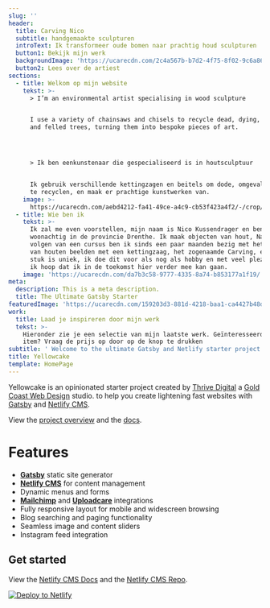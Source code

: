```yaml
---
slug: ''
header:
  title: Carving Nico
  subtitle: handgemaakte sculpturen
  introText: Ik transformeer oude bomen naar prachtig houd sculpturen
  button1: Bekijk mijn werk
  backgroundImage: 'https://ucarecdn.com/2c4a567b-b7d2-4f75-8f02-9c6a86317fae/'
  button2: Lees over de artiest
sections:
  - title: Welkom op mijn website
    tekst: >-
      > I’m an environmental artist specialising in wood sculpture


      I use a variety of chainsaws and chisels to recycle dead, dying, fallen
      and felled trees, turning them into bespoke pieces of art.




      > Ik ben eenkunstenaar die gespecialiseerd is in houtsculptuur


      Ik gebruik verschillende kettingzagen en beitels om dode, omgevallen bomen
      te recyclen, en maak er prachtige kunstwerken van.
    image: >-
      https://ucarecdn.com/aebd4212-fa41-49ce-a4c9-cb53f423a4f2/-/crop/1630x2037/0,263/-/preview/
  - title: Wie ben ik
    tekst: >-
      Ik zal me even voorstellen, mijn naam is Nico Kussendrager en ben
      woonachtig in de provincie Drenthe. Ik maak objecten van hout, Na het
      volgen van een cursus ben ik sinds een paar maanden bezig met het maken
      van houten beelden met een kettingzaag, het zogenaamde Carving, en ieder
      stuk is uniek, ik doe dit voor als nog als hobby en met veel plezier, maar
      ik hoop dat ik in de toekomst hier verder mee kan gaan.
    image: 'https://ucarecdn.com/da7b3c58-9777-4335-8a74-b853177a1f19/'
meta:
  description: This is a meta description.
  title: The Ultimate Gatsby Starter
featuredImage: 'https://ucarecdn.com/159203d3-881d-4218-baa1-ca4427b48d0d/'
work:
  title: Laad je inspireren door mijn werk
  tekst: >-
    Hieronder zie je een selectie van mijn laatste werk. Geïnteresseerd  in een
    item? Vraag de prijs op door op de knop te drukken
subtitle: ' Welcome to the ultimate Gatsby and Netlify starter project.'
title: Yellowcake
template: HomePage
---
```

Yellowcake is an opinionated starter project created by [Thrive Digital](https://thriveweb.com.au/) a [Gold Coast Web Design](https://thriveweb.com.au/) studio. to help you create lightening fast websites with [Gatsby](https://gatsbyjs.org) and [Netlify CMS](https://netlifycms.org).

View the [project overview](https://thriveweb.com.au/the-lab/yellowcake-gatsby-react-js-starter-project/) and the [docs](https://github.com/thriveweb/yellowcake/blob/master/README.md).

# Features

* **[Gatsby](https://gatsbyjs.org)** static site generator
* **[Netlify CMS](https://github.com/netlify/netlify-cms)** for content management
* Dynamic menus and forms
* **[Mailchimp](http://mailchimp.com)** and **[Uploadcare](https://uploadcare.com)** integrations
* Fully responsive layout for mobile and widescreen browsing
* Blog searching and paging functionality
* Seamless image and content sliders
* Instagram feed integration

## Get started

View the [Netlify CMS Docs](https://www.netlifycms.org/docs/) and the [Netlify CMS Repo](https://github.com/netlify/netlify-cms).

[![Deploy to Netlify](https://www.netlify.com/img/deploy/button.svg)](https://app.netlify.com/start/deploy?repository=https://github.com/thriveweb/yellowcake&stack=cms)
